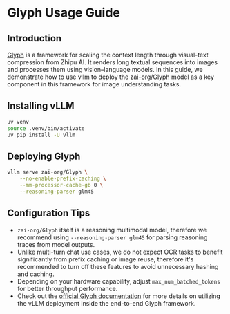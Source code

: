 # Glyph Usage Guide

## Introduction
[Glyph](https://github.com/thu-coai/Glyph) is a framework for scaling the context length through visual-text compression from Zhipu AI. It renders long textual sequences into images and processes them using vision–language models. In this guide, we demonstrate how to use vllm to deploy the [zai-org/Glyph](https://huggingface.co/zai-org/Glyph) model as a key component in this framework for image understanding tasks.

## Installing vLLM

```bash
uv venv
source .venv/bin/activate
uv pip install -U vllm
```

## Deploying Glyph

```bash
vllm serve zai-org/Glyph \
    --no-enable-prefix-caching \
    --mm-processor-cache-gb 0 \
    --reasoning-parser glm45
```

## Configuration Tips
- `zai-org/Glyph` itself is a reasoning multimodal model, therefore we recommend using `--reasoning-parser glm45` for parsing reasoning traces from model outputs.
- Unlike multi-turn chat use cases, we do not expect OCR tasks to benefit significantly from prefix caching or image reuse, therefore it's recommended to turn off these features to avoid unnecessary hashing and caching.
- Depending on your hardware capability, adjust `max_num_batched_tokens` for better throughput performance.
- Check out the [official Glyph documentation](https://github.com/thu-coai/Glyph?tab=readme-ov-file#model-deployment-vllm-acceleration) for more details on utilizing the vLLM deployment inside the end-to-end Glyph framework.

